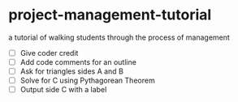 # project-management-tutorial
a tutorial of walking students through the process of management

- [ ] Give coder credit
- [ ] Add code comments for an outline
- [ ] Ask for triangles sides A and B
- [ ] Solve for C using Pythagorean Theorem
- [ ] Output side C with a label
